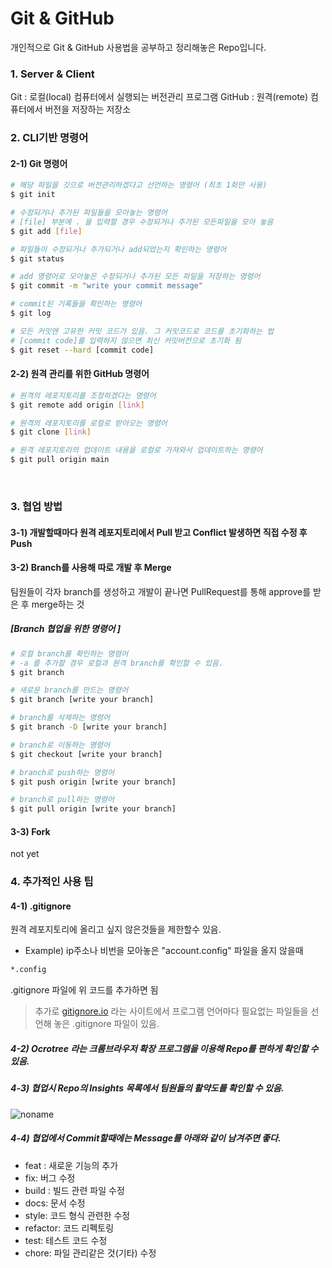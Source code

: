 # Git & GitHub
 개인적으로 Git & GitHub 사용법을 공부하고 정리해놓은 Repo입니다.

### 1. Server & Client
Git : 로컬(local) 컴퓨터에서 실행되는 버전관리 프로그램
GitHub : 원격(remote) 컴퓨터에서 버전을 저장하는 저장소
<br/>

### 2. CLI기반 명령어
#### 2-1) Git 명령어
```bash
# 해당 파일을 깃으로 버전관리하겠다고 선언하는 명령어 (최초 1회만 사용)
$ git init 
```
```bash
# 수정되거나 추가된 파일들을 모아놓는 명령어
# [file] 부분에 . 을 입력할 경우 수정되거나 추가된 모든파일을 모아 놓음
$ git add [file]
```
```bash
# 파일들이 수정되거나 추가되거나 add되었는지 확인하는 명령어
$ git status 
```
```bash
# add 명령어로 모아놓은 수정되거나 추가된 모든 파일을 저장하는 명령어
$ git commit -m "write your commit message"
```
```bash
# commit된 기록들을 확인하는 명령어
$ git log
```
```bash
# 모든 커밋엔 고유한 커밋 코드가 있음. 그 커밋코드로 코드를 초기화하는 법
# [commit code]를 입력하지 않으면 최신 커밋버전으로 초기화 됨
$ git reset --hard [commit code]
```

#### 2-2) 원격 관리를 위한 GitHub 명령어 
```bash
# 원격의 레포지토리를 조정하겠다는 명령어 
$ git remote add origin [link]
```
```bash
# 원격의 레포지토리를 로컬로 받아오는 명령어
$ git clone [link]
```
```bash
# 원격 레포지토리의 업데이트 내용을 로컬로 가져와서 업데이트하는 명령어
$ git pull origin main
```
<br/>

### 3. 협업 방법
#### 3-1) 개발할때마다 원격 레포지토리에서 Pull 받고 Conflict 발생하면 직접 수정 후 Push
#### 3-2) Branch를 사용해 따로 개발 후 Merge
팀원들이 각자 branch를 생성하고 개발이 끝나면 PullRequest를 통해 approve를 받은 후 merge하는 것

##### [Branch 협업을 위한 명령어 ]
```bash
# 로컬 branch를 확인하는 명령어
# -a 를 추가할 경우 로컬과 원격 branch를 확인할 수 있음.
$ git branch
```
```bash
# 새로운 branch를 만드는 명령어
$ git branch [write your branch]
```
```bash
# branch를 삭제하는 명령어
$ git branch -D [write your branch]
```
```bash
# branch로 이동하는 명령어
$ git checkout [write your branch]
```
```bash
# branch로 push하는 명령어
$ git push origin [write your branch]
```
```bash
# branch로 pull하는 명령어
$ git pull origin [write your branch]
``````

#### 3-3) Fork
not yet
<br/>

### 4. 추가적인 사용 팁
#### 4-1) .gitignore
원격 레포지토리에 올리고 싶지 않은것들을 제한할수 있음.
* Example) ip주소나 비번을 모아놓은 "account.config" 파일을 올지 않을때
```bash
*.config
```
.gitignore 파일에 위 코드를 추가하면 됨
> 추가로 [gitignore.io](gitignore.io) 라는 사이트에서 프로그램 언어마다 필요없는 파일들을 선언해 놓은 .gitignore 파일이 있음.

##### 4-2) Ocrotree 라는 크롬브라우저 확장 프로그램을 이용해 Repo를 편하게 확인할 수 있음.

##### 4-3) 협업시 Repo의 Insights 목록에서 팀원들의 활약도를 확인할 수 있음.
![noname](https://user-images.githubusercontent.com/68190553/152108985-4b38fa00-1f95-41cb-8ae5-01ae5cad316a.png)


##### 4-4) 협업에서 Commit할때에는 Message를 아래와 같이 남겨주면 좋다.
* feat : 새로운 기능의 추가
* fix: 버그 수정
* build : 빌드 관련 파일 수정
* docs: 문서 수정
* style: 코드 형식 관련한 수정
* refactor: 코드 리펙토링
* test: 테스트 코드 수정
* chore: 파일 관리같은 것(기타) 수정